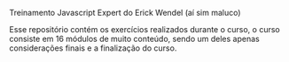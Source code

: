 Treinamento Javascript Expert do Erick Wendel (aí sim maluco)

Esse repositório contém os exercícios realizados durante o curso,
o curso consiste em 16 módulos de muito conteúdo, sendo um deles
apenas considerações finais e a finalização do curso.

